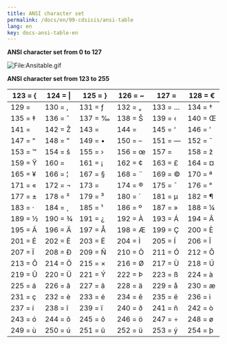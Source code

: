 ```yaml
---
title: ANSI character set
permalink: /docs/en/99-cdsisis/ansi-table
lang: en
key: docs-ansi-table-en
---
```


**ANSI character set from 0 to 127**

![File:Ansitable.gif](/wiki/docs/{{page.lang}}/images/Ansitable.gif)




**ANSI character set from 123 to 255**

| 123 = { | 124 = \| | 125 = }  | 126 = ~ | 127 =   | 128 = € |
| ------- | -------- | -------- | ------- | ------- | ------- |
| 129 =   | 130 = ‚  | 131 = ƒ  | 132 = „ | 133 = … | 134 = † |
| 135 = ‡ | 136 = ˆ  | 137 = ‰  | 138 = Š | 139 = ‹ | 140 = Œ |
| 141 =   | 142 = Ž  | 143 =    | 144 =   | 145 = ‘ | 146 = ’ |
| 147 = “ | 148 = ”  | 149 = •  | 150 = – | 151 = — | 152 = ˜ |
| 153 = ™ | 154 = š  | 155 = ›  | 156 = œ | 157 =   | 158 = ž |
| 159 = Ÿ | 160 =    | 161 = ¡  | 162 = ¢ | 163 = £ | 164 = ¤ |
| 165 = ¥ | 166 = ¦  | 167 = §  | 168 = ¨ | 169 = © | 170 = ª |
| 171 = « | 172 = ¬  | 173 = ­­ | 174 = ® | 175 = ¯ | 176 = ° |
| 177 = ± | 178 = ²  | 179 = ³  | 180 = ´ | 181 = µ | 182 = ¶ |
| 183 = · | 184 = ¸  | 185 = ¹  | 186 = º | 187 = » | 188 = ¼ |
| 189 = ½ | 190 = ¾  | 191 = ¿  | 192 = À | 193 = Á | 194 = Â |
| 195 = Ã | 196 = Ä  | 197 = Å  | 198 = Æ | 199 = Ç | 200 = È |
| 201 = É | 202 = Ê  | 203 = Ë  | 204 = Ì | 205 = Í | 206 = Î |
| 207 = Ï | 208 = Ð  | 209 = Ñ  | 210 = Ò | 211 = Ó | 212 = Ô |
| 213 = Õ | 214 = Ö  | 215 = ×  | 216 = Ø | 217 = Ù | 218 = Ú |
| 219 = Û | 220 = Ü  | 221 = Ý  | 222 = Þ | 223 = ß | 224 = à |
| 225 = á | 226 = â  | 227 = ã  | 228 = ä | 229 = å | 230 = æ |
| 231 = ç | 232 = è  | 233 = é  | 234 = ê | 235 = ë | 236 = ì |
| 237 = í | 238 = î  | 239 = ï  | 240 = ð | 241 = ñ | 242 = ò |
| 243 = ó | 244 = ô  | 245 = õ  | 246 = ö | 247 = ÷ | 248 = ø |
| 249 = ù | 250 = ú  | 251 = û  | 252 = ü | 253 = ý | 254 = þ |
